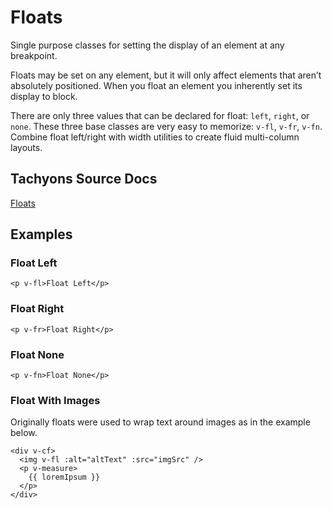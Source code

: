 <script setup>
import FloatLeft from '../components/floats/FloatLeft.vue';
import FloatNone from '../components/floats/FloatNone.vue';
import FloatRight from '../components/floats/FloatRight.vue';
import ImageExample from '../components/floats/ImageExample.vue';
</script>

# Floats

Single purpose classes for setting the display of an element at any breakpoint.

Floats may be set on any element, but it will only affect elements that aren’t
absolutely positioned. When you float an element you inherently set its display to block.

There are only three values that can be declared for float: `left`, `right`, or `none`.
These three base classes are very easy to memorize: `v-fl`, `v-fr`, `v-fn`.
Combine float left/right with width utilities to create fluid multi-column layouts.

## Tachyons Source Docs

[Floats](https://tachyons.io/docs/layout/floats/)

## Examples

### Float Left

```vue
<p v-fl>Float Left</p>
```

<FloatLeft />

### Float Right

```vue
<p v-fr>Float Right</p>
```

<FloatRight />

### Float None

```vue
<p v-fn>Float None</p>
```

<FloatNone />

### Float With Images

Originally floats were used to wrap text around images as in the example below.

```vue
<div v-cf>
  <img v-fl :alt="altText" :src="imgSrc" />
  <p v-measure>
    {{ loremIpsum }}
  </p>
</div>
```

<ImageExample />
